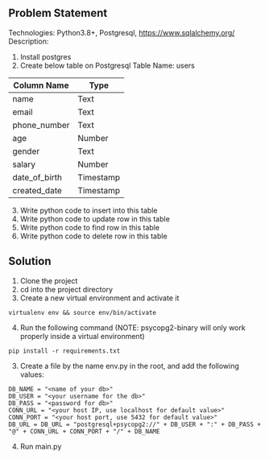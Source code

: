 ## Problem Statement
Technologies: Python3.8+, Postgresql, https://www.sqlalchemy.org/
Description:
1. Install postgres
2. Create below table on Postgresql
Table Name: users

| Column Name   | Type      |
|---------------|-----------|
| name          | Text      |
| email         | Text      |
| phone_number  | Text      |
| age           | Number    |
| gender        | Text      |
| salary        | Number    |
| date_of_birth | Timestamp |
| created_date  | Timestamp |


3. Write python code to insert into this table
4. Write python code to update row in this table
5. Write python code to find row in this table
6. Write python code to delete row in this table

## Solution

1. Clone the project
2. cd into the project directory
3. Create a new virtual environment and activate it
```
virtualenv env && source env/bin/activate
```
4. Run the following command (NOTE: psycopg2-binary will only work properly inside a virtual environment)
```
pip install -r requirements.txt
```
3. Create a file by the name env.py in the root, and add the following values:
```
DB_NAME = "<name of your db>"
DB_USER = "<your username for the db>"
DB_PASS = "<password for db>"
CONN_URL = "<your host IP, use localhost for default value>"
CONN_PORT = "<your host port, use 5432 for default value>"
DB_URL = DB_URL = "postgresql+psycopg2://" + DB_USER + ":" + DB_PASS + "@" + CONN_URL + CONN_PORT + "/" + DB_NAME
```
4. Run main.py

